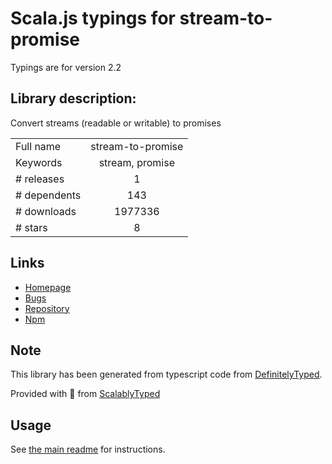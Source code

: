 
# Scala.js typings for stream-to-promise

Typings are for version 2.2

## Library description:
Convert streams (readable or writable) to promises

|                    |                 |
| ------------------ | :-------------: |
| Full name          | stream-to-promise |
| Keywords           | stream, promise |
| # releases         | 1 |
| # dependents       | 143 |
| # downloads        | 1977336 |
| # stars            | 8 |

## Links
- [Homepage](https://github.com/bendrucker/stream-to-promise)
- [Bugs](https://github.com/bendrucker/stream-to-promise/issues)
- [Repository](https://github.com/bendrucker/stream-to-promise)
- [Npm](https://www.npmjs.com/package/stream-to-promise)
    


## Note
This library has been generated from typescript code from [DefinitelyTyped](https://definitelytyped.org).

Provided with :purple_heart: from [ScalablyTyped](https://github.com/oyvindberg/ScalablyTyped)

## Usage
See [the main readme](../../readme.md) for instructions.


